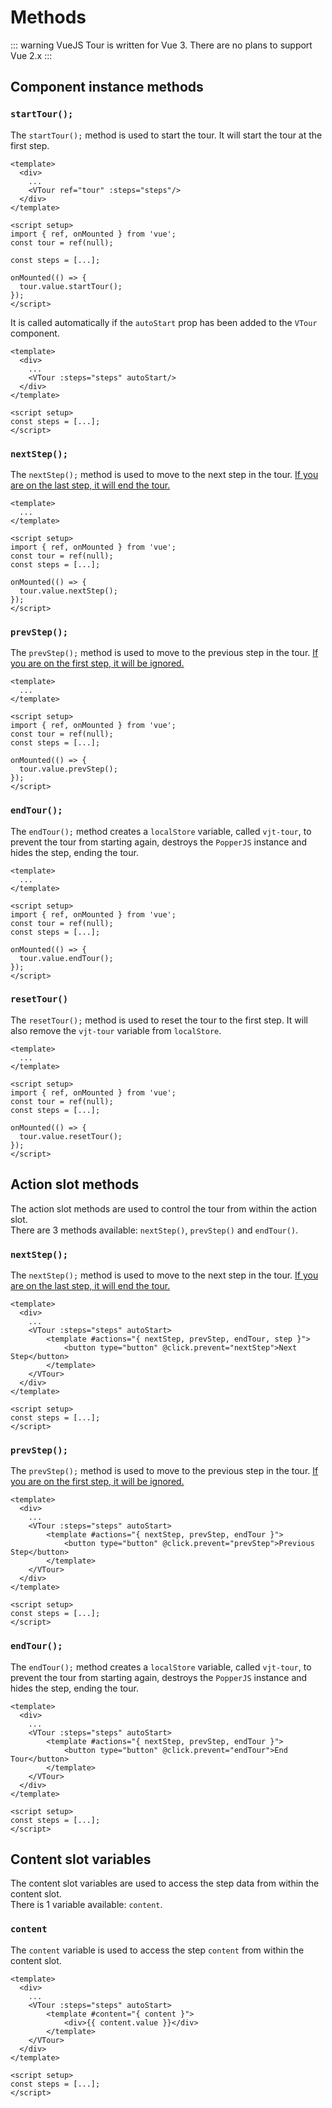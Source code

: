 # Methods

::: warning
VueJS Tour is written for Vue 3. There are no plans to support Vue 2.x
:::

## Component instance methods

### `startTour();`

The `startTour();` method is used to start the tour. It will start the tour at the first step.

```vue{4,9-10,14-16}
<template>
  <div>
    ...
    <VTour ref="tour" :steps="steps"/>
  </div>
</template>

<script setup>
import { ref, onMounted } from 'vue';
const tour = ref(null);

const steps = [...];

onMounted(() => {
  tour.value.startTour();
});
</script>
```

It is called automatically if the `autoStart` prop has been added to the `VTour` component.

```vue{4}
<template>
  <div>
    ...
    <VTour :steps="steps" autoStart/>
  </div>
</template>

<script setup>
const steps = [...];
</script>
```

### `nextStep();`

The `nextStep();` method is used to move to the next step in the tour.
<u>If you are on the last step, it will end the tour.</u>

```vue{11}
<template>
  ...
</template>

<script setup>
import { ref, onMounted } from 'vue';
const tour = ref(null);
const steps = [...];

onMounted(() => {
  tour.value.nextStep();
});
</script>
```

### `prevStep();`

The `prevStep();` method is used to move to the previous step in the tour.
<u>If you are on the first step, it will be ignored.</u>

```vue{11}
<template>
  ...
</template>

<script setup>
import { ref, onMounted } from 'vue';
const tour = ref(null);
const steps = [...];

onMounted(() => {
  tour.value.prevStep();
});
</script>
```

### `endTour();`

The `endTour();` method creates a `localStore` variable, called `vjt-tour`, to prevent the tour from starting again, 
destroys the `PopperJS` instance and hides the step, ending the tour.

```vue{11}
<template>
  ...
</template>

<script setup>
import { ref, onMounted } from 'vue';
const tour = ref(null);
const steps = [...];

onMounted(() => {
  tour.value.endTour();
});
</script>
```

### `resetTour()`

The `resetTour();` method is used to reset the tour to the first step.
It will also remove the `vjt-tour` variable from `localStore`.

```vue{11}
<template>
  ...
</template>

<script setup>
import { ref, onMounted } from 'vue';
const tour = ref(null);
const steps = [...];

onMounted(() => {
  tour.value.resetTour();
});
</script>
```

## Action slot methods

The action slot methods are used to control the tour from within the action slot.<br>
There are 3 methods available: `nextStep()`, `prevStep()` and `endTour()`.

### `nextStep();`

The `nextStep();` method is used to move to the next step in the tour.
<u>If you are on the last step, it will end the tour.</u>

```vue{5-7}
<template>
  <div>
    ...
    <VTour :steps="steps" autoStart>
        <template #actions="{ nextStep, prevStep, endTour, step }">
            <button type="button" @click.prevent="nextStep">Next Step</button>
        </template>
    </VTour>
  </div>
</template>

<script setup>
const steps = [...];
</script>
```

### `prevStep();`

The `prevStep();` method is used to move to the previous step in the tour.
<u>If you are on the first step, it will be ignored.</u>

```vue{5-7}
<template>
  <div>
    ...
    <VTour :steps="steps" autoStart>
        <template #actions="{ nextStep, prevStep, endTour }">
            <button type="button" @click.prevent="prevStep">Previous Step</button>
        </template>
    </VTour>
  </div>
</template>

<script setup>
const steps = [...];
</script>
```

### `endTour();`

The `endTour();` method creates a `localStore` variable, called `vjt-tour`, to prevent the tour from starting again,
destroys the `PopperJS` instance and hides the step, ending the tour.

```vue{5-7}
<template>
  <div>
    ...
    <VTour :steps="steps" autoStart>
        <template #actions="{ nextStep, prevStep, endTour }">
            <button type="button" @click.prevent="endTour">End Tour</button>
        </template>
    </VTour>
  </div>
</template>

<script setup>
const steps = [...];
</script>
```

## Content slot variables

The content slot variables are used to access the step data from within the content slot.<br>
There is 1 variable available: `content`.

### `content`

The `content` variable is used to access the step `content` from within the content slot.

```vue{5-7}
<template>
  <div>
    ...
    <VTour :steps="steps" autoStart>
        <template #content="{ content }">
            <div>{{ content.value }}</div>
        </template>
    </VTour>
  </div>
</template>

<script setup>
const steps = [...];
</script>
```

